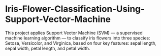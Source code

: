 # Iris-Flower-Classification-Using-Support-Vector-Machine
This project applies Support Vector Machine (SVM) — a supervised machine learning algorithm — to classify iris flowers into three species: Setosa, Versicolor, and Virginica, based on four key features: sepal length, sepal width, petal length, and petal width.
